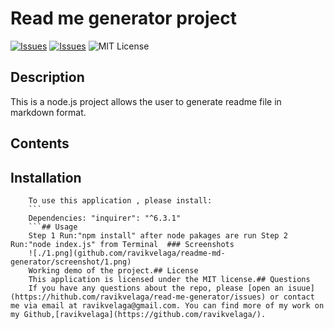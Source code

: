 # Read me generator project
  [![Issues](https://img.shields.io/github/issues/ravikvelaga/read-me-generator)](https://github.com/ravikvelaga/read-me-generator/issues) [![Issues](https://img.shields.io/github/contributors/ravikvelaga/read-me-generator)](https://github.com/undefined/ravikvelaga/read-me-generator/graphs/contributors) ![MIT License](https://img.shields.io/badge/license-MIT-blue)
  ## Description
  This is a node.js project allows the user to generate readme file in markdown format.
  ## Contents
   ## Installation
        To use this application , please install:
        ```
        Dependencies: "inquirer": "^6.3.1"
        ```## Usage
        Step 1 Run:"npm install" after node pakages are run Step 2 Run:"node index.js" from Terminal  ### Screenshots
        ![./1.png](github.com/ravikvelaga/readme-md-generator/screenshot/1.png)
        Working demo of the project.## License
        This application is licensed under the MIT license.## Questions
        If you have any questions about the repo, please [open an isuue] (https://hithub.com/ravikvelaga/read-me-generator/issues) or contact me via email at ravikvelaga@gmail.com. You can find more of my work on my Github,[ravikvelaga](https://github.com/ravikvelaga/).